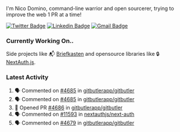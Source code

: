 
I'm Nico Domino, command-line warrior and open sourcerer, trying to improve the web 1 PR at a time!

[![Twitter Badge](https://img.shields.io/badge/-@ndom91-1ca0f1?style=flat-square&labelColor=1ca0f1&logo=twitter&logoColor=white&link=https://twitter.com/ndom91)](https://twitter.com/ndom91) [![Linkedin Badge](https://img.shields.io/badge/-ndom91-blue?style=flat-square&logo=Linkedin&logoColor=white&link=https://www.linkedin.com/in/ndom91/)](https://www.linkedin.com/in/ndom91/) [![Gmail Badge](https://img.shields.io/badge/-yo@ndo.dev-c14438?style=flat-square&logo=mail.ru&logoColor=white&link=mailto:yo@ndo.dev)](mailto:yo@ndo.dev)

### Currently Working On..

Side projects like 📬 [Briefkasten](https://briefkastenhq.com) and opensource libraries like 🔒 [NextAuth.js](https://github.com/nextauthjs/next-auth).

<!--START_SECTION_PROFILE_VIEWS:readme-info-->
<!--END_SECTION_PROFILE_VIEWS:readme-info-->

<!--START_SECTION_DAILY_COMMIT:readme-info-->
<!--END_SECTION_DAILY_COMMIT:readme-info-->

<!--START_SECTION_WEEKLY_COMMIT:readme-info-->
<!--END_SECTION_WEEKLY_COMMIT:readme-info-->

### Latest Activity

<!--START_SECTION:activity-->
1. 🗣 Commented on [#4685](https://github.com/gitbutlerapp/gitbutler/issues/4685#issuecomment-2289060238) in [gitbutlerapp/gitbutler](https://github.com/gitbutlerapp/gitbutler)
2. 🗣 Commented on [#4685](https://github.com/gitbutlerapp/gitbutler/issues/4685#issuecomment-2288285126) in [gitbutlerapp/gitbutler](https://github.com/gitbutlerapp/gitbutler)
3. 💪 Opened PR [#4686](https://github.com/gitbutlerapp/gitbutler/pull/4686) in [gitbutlerapp/gitbutler](https://github.com/gitbutlerapp/gitbutler)
4. 🗣 Commented on [#11593](https://github.com/nextauthjs/next-auth/pull/11593#issuecomment-2287975832) in [nextauthjs/next-auth](https://github.com/nextauthjs/next-auth)
5. 🗣 Commented on [#4679](https://github.com/gitbutlerapp/gitbutler/issues/4679#issuecomment-2287968256) in [gitbutlerapp/gitbutler](https://github.com/gitbutlerapp/gitbutler)
<!--END_SECTION:activity-->
